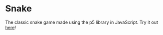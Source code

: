 # Snake

The classic snake game made using the p5 library in JavaScript. Try it out [here](https://mohammed-shoaib.github.io/Watch-Me-Build/Projects/Snake/)!